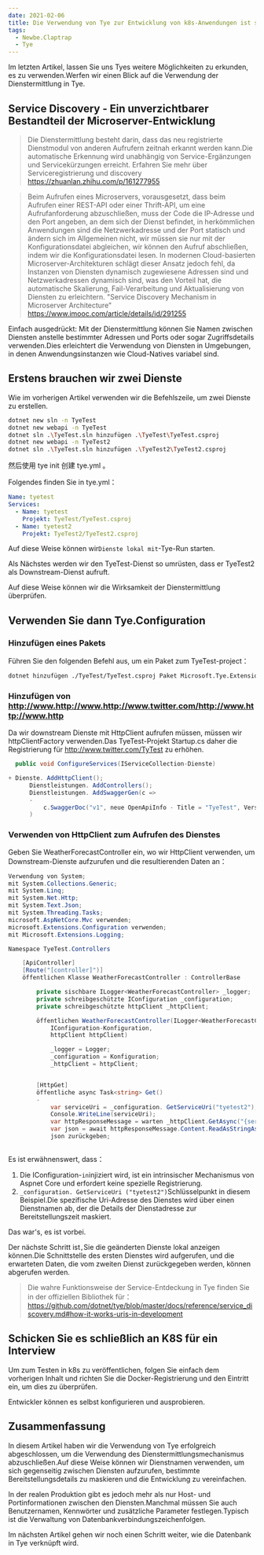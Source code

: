 ```yaml
---
date: 2021-02-06
title: Die Verwendung von Tye zur Entwicklung von k8s-Anwendungen ist so einfach wie das (II)
tags:
  - Newbe.Claptrap
  - Tye
---
```


Im letzten Artikel, lassen Sie uns Tyes weitere Möglichkeiten zu erkunden, es zu verwenden.Werfen wir einen Blick auf die Verwendung der Dienstermittlung in Tye.

<!-- more -->

<!-- md Header-Newbe-Claptrap.md -->

## Service Discovery - Ein unverzichtbarer Bestandteil der Microserver-Entwicklung

> Die Dienstermittlung besteht darin, dass das neu registrierte Dienstmodul von anderen Aufrufern zeitnah erkannt werden kann.Die automatische Erkennung wird unabhängig von Service-Ergänzungen und Servicekürzungen erreicht. Erfahren Sie mehr über Serviceregistrierung und discovery <https://zhuanlan.zhihu.com/p/161277955>

> Beim Aufrufen eines Microservers, vorausgesetzt, dass beim Aufrufen einer REST-API oder einer Thrift-API, um eine Aufrufanforderung abzuschließen, muss der Code die IP-Adresse und den Port angeben, an dem sich der Dienst befindet, in herkömmlichen Anwendungen sind die Netzwerkadresse und der Port statisch und ändern sich im Allgemeinen nicht, wir müssen sie nur mit der Konfigurationsdatei abgleichen, wir können den Aufruf abschließen, indem wir die Konfigurationsdatei lesen. In modernen Cloud-basierten Microserver-Architekturen schlägt dieser Ansatz jedoch fehl, da Instanzen von Diensten dynamisch zugewiesene Adressen sind und Netzwerkadressen dynamisch sind, was den Vorteil hat, die automatische Skalierung, Fail-Verarbeitung und Aktualisierung von Diensten zu erleichtern. "Service Discovery Mechanism in Microserver Architecture" <https://www.imooc.com/article/details/id/291255>

Einfach ausgedrückt: Mit der Dienstermittlung können Sie Namen zwischen Diensten anstelle bestimmter Adressen und Ports oder sogar Zugriffsdetails verwenden.Dies erleichtert die Verwendung von Diensten in Umgebungen, in denen Anwendungsinstanzen wie Cloud-Natives variabel sind.

## Erstens brauchen wir zwei Dienste

Wie im vorherigen Artikel verwenden wir die Befehlszeile, um zwei Dienste zu erstellen.

```bash
dotnet new sln -n TyeTest
dotnet new webapi -n TyeTest
dotnet sln .\TyeTest.sln hinzufügen .\TyeTest\TyeTest.csproj
dotnet new webapi -n TyeTest2
dotnet sln .\TyeTest.sln hinzufügen .\TyeTest2\TyeTest2.csproj
```

然后使用 tye init 创建 tye.yml 。

Folgendes finden Sie in tye.yml：

```yml
Name: tyetest
Services:
  - Name: tyetest
    Projekt: TyeTest/TyeTest.csproj
  - Name: tyetest2
    Projekt: TyeTest2/TyeTest2.csproj
```

Auf diese Weise können wir`Dienste lokal mit`-Tye-Run starten.

Als Nächstes werden wir den TyeTest-Dienst so umrüsten, dass er TyeTest2 als Downstream-Dienst aufruft.

Auf diese Weise können wir die Wirksamkeit der Dienstermittlung überprüfen.

## Verwenden Sie dann Tye.Configuration

### Hinzufügen eines Pakets

Führen Sie den folgenden Befehl aus, um ein Paket zum TyeTest-project：

```bash
dotnet hinzufügen ./TyeTest/TyeTest.csproj Paket Microsoft.Tye.Extensions.Configuration --version 0.6.0-alpha.21070.5
```

### Hinzufügen von http://www.http://www.http://www.twitter.com/http://www.http://www.http

Da wir downstream Dienste mit HttpClient aufrufen müssen, müssen wir httpClientFactory verwenden.Das TyeTest-Projekt Startup.cs daher die Registrierung für http://www.twitter.com/TyTest zu erhöhen.

```csharp
  public void ConfigureServices(IServiceCollection-Dienste)

+ Dienste. AddHttpClient();
      Dienstleistungen. AddControllers();
      Dienstleistungen. AddSwaggerGen(c =>
      -
          c.SwaggerDoc("v1", neue OpenApiInfo - Title = "TyeTest", Version = "v1"
      )

```

### Verwenden von HttpClient zum Aufrufen des Dienstes

Geben Sie WeatherForecastController ein, wo wir HttpClient verwenden, um Downstream-Dienste aufzurufen und die resultierenden Daten an：

```cs
Verwendung von System;
mit System.Collections.Generic;
mit System.Linq;
mit System.Net.Http;
mit System.Text.Json;
mit System.Threading.Tasks;
microsoft.AspNetCore.Mvc verwenden;
microsoft.Extensions.Configuration verwenden;
mit Microsoft.Extensions.Logging;

Namespace TyeTest.Controllers

    [ApiController]
    [Route("[controller]")]
    öffentlichen Klasse WeatherForecastController : ControllerBase

        private sischbare ILogger<WeatherForecastController> _logger;
        private schreibgeschützte IConfiguration _configuration;
        private schreibgeschützte httpClient _httpClient;

        öffentlichen WeatherForecastController(ILogger<WeatherForecastController> Logger,
            IConfiguration-Konfiguration,
            httpClient httpClient)

            _logger = Logger;
            _configuration = Konfiguration;
            _httpClient = httpClient;


        [HttpGet]
        öffentliche async Task<string> Get()
        -
            var serviceUri = _configuration. GetServiceUri("tyetest2");
            Console.WriteLine(serviceUri);
            var httpResponseMessage = warten _httpClient.GetAsync("{serviceUri}WeatherForecast");
            var json = await httpResponseMessage.Content.ReadAsStringAsync();
            json zurückgeben;



```

Es ist erwähnenswert, dass：

1. Die IConfiguration-`in`injiziert wird, ist ein intrinsischer Mechanismus von Aspnet Core und erfordert keine spezielle Registrierung.
2. `_configuration. GetServiceUri ("tyetest2")`Schlüsselpunkt in diesem Beispiel.Die spezifische Uri-Adresse des Dienstes wird über einen Dienstnamen ab, der die Details der Dienstadresse zur Bereitstellungszeit maskiert.

Das war's, es ist vorbei.

Der nächste Schritt ist`,`Sie die geänderten Dienste lokal anzeigen können.Die Schnittstelle des ersten Dienstes wird aufgerufen, und die erwarteten Daten, die vom zweiten Dienst zurückgegeben werden, können abgerufen werden.

> Die wahre Funktionsweise der Service-Entdeckung in Tye finden Sie in der offiziellen Bibliothek für： <https://github.com/dotnet/tye/blob/master/docs/reference/service_discovery.md#how-it-works-uris-in-development>

## Schicken Sie es schließlich an K8S für ein Interview

Um zum Testen in k8s zu veröffentlichen, folgen Sie einfach dem vorherigen Inhalt und richten Sie die Docker-Registrierung und den Eintritt ein, um dies zu überprüfen.

Entwickler können es selbst konfigurieren und ausprobieren.

## Zusammenfassung

In diesem Artikel haben wir die Verwendung von Tye erfolgreich abgeschlossen, um die Verwendung des Dienstermittlungsmechanismus abzuschließen.Auf diese Weise können wir Dienstnamen verwenden, um sich gegenseitig zwischen Diensten aufzurufen, bestimmte Bereitstellungsdetails zu maskieren und die Entwicklung zu vereinfachen.

In der realen Produktion gibt es jedoch mehr als nur Host- und Portinformationen zwischen den Diensten.Manchmal müssen Sie auch Benutzernamen, Kennwörter und zusätzliche Parameter festlegen.Typisch ist die Verwaltung von Datenbankverbindungszeichenfolgen.

Im nächsten Artikel gehen wir noch einen Schritt weiter, wie die Datenbank in Tye verknüpft wird.

<!-- md Footer-Newbe-Claptrap.md -->

